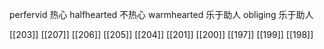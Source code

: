 




perfervid 热心
halfhearted 不热心
warmhearted 乐于助人
obliging 乐于助人

[[203]]
[[207]]
[[206]]
[[205]]
[[204]]
[[201]]
[[200]]
[[197]]
[[199]]
[[198]]